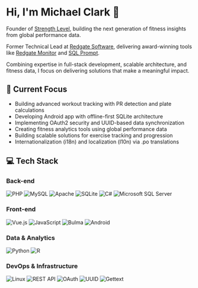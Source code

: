 # Hi, I'm Michael Clark 👋

Founder of [Strength Level](https://strengthlevel.com), building the next generation of fitness insights from global performance data.

Former Technical Lead at [Redgate Software](https://www.red-gate.com), delivering award-winning tools like [Redgate Monitor](https://www.red-gate.com/products/redgate-monitor/) and [SQL Prompt](https://www.red-gate.com/products/sql-prompt/).

Combining expertise in full-stack development, scalable architecture, and fitness data, I focus on delivering solutions that make a meaningful impact.

## 🚀 Current Focus
- Building advanced workout tracking with PR detection and plate calculations
- Developing Android app with offline-first SQLite architecture
- Implementing OAuth2 security and UUID-based data synchronization
- Creating fitness analytics tools using global performance data 
- Building scalable solutions for exercise tracking and progression
- Internationalization (i18n) and localization (l10n) via .po translations

## 💻 Tech Stack
### **Back-end**
![PHP](https://img.shields.io/badge/PHP-%23777BB4.svg?style=for-the-badge&logo=php&logoColor=white)
![MySQL](https://img.shields.io/badge/MySQL-%2300f.svg?style=for-the-badge&logo=mysql&logoColor=white)
![Apache](https://img.shields.io/badge/Apache-CA2136?style=for-the-badge&logo=apache&logoColor=white)
![SQLite](https://img.shields.io/badge/SQLite-%2307405e.svg?style=for-the-badge&logo=sqlite&logoColor=white)
![C#](https://img.shields.io/badge/C%23-%23239120.svg?style=for-the-badge&logo=c-sharp&logoColor=white)
![Microsoft SQL Server](https://img.shields.io/badge/Microsoft%20SQL%20Server-CC2927?style=for-the-badge&logo=microsoft%20sql%20server&logoColor=white)

### **Front-end**
![Vue.js](https://img.shields.io/badge/Vue.js-%2335495e.svg?style=for-the-badge&logo=vuedotjs&logoColor=%234FC08D)
![JavaScript](https://img.shields.io/badge/JavaScript-%23323330.svg?style=for-the-badge&logo=javascript&logoColor=%23F7DF1E)
![Bulma](https://img.shields.io/badge/Bulma-00D1B2?style=for-the-badge&logo=bulma&logoColor=white)
![Android](https://img.shields.io/badge/Android-3DDC84?style=for-the-badge&logo=android&logoColor=white)

### **Data & Analytics**
![Python](https://img.shields.io/badge/Python-%233776AB.svg?style=for-the-badge&logo=python&logoColor=white)
![R](https://img.shields.io/badge/R-%23276DC3.svg?style=for-the-badge&logo=r&logoColor=white)

### **DevOps & Infrastructure**
![Linux](https://img.shields.io/badge/Linux-FCC624?style=for-the-badge&logo=linux&logoColor=black)
![REST API](https://img.shields.io/badge/REST-API-FF6F00?style=for-the-badge)
![OAuth](https://img.shields.io/badge/OAuth-2.0-43853d?style=for-the-badge)
![UUID](https://img.shields.io/badge/UUID-System-blue?style=for-the-badge)
![Gettext](https://img.shields.io/badge/Gettext-.PO-orange?style=for-the-badge)
